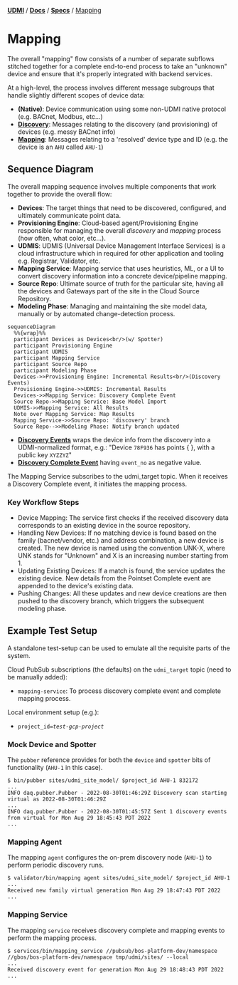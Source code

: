 [**UDMI**](../../) / [**Docs**](../) / [**Specs**](./) / [Mapping](#)

# Mapping

The overall "mapping" flow consists of a number of separate subflows stitched together for a complete
end-to-end process to take an "unknown" device and ensure that it's properly integrated with backend services.

At a high-level, the process involves different message subgroups that handle slightly different
scopes of device data:
* **(Native)**: Device communication using some non-UDMI native protocol (e.g. BACnet, Modbus, etc...)
* **[Discovery](discovery.md)**: Messages relating to the discovery (and provisioning) of devices (e.g. messy BACnet info)
* **[Mapping](mapping.md)**: Messages relating to a 'resolved' device type and ID (e.g. the device is an `AHU` called `AHU-1`)

## Sequence Diagram

The overall mapping sequence involves multiple components that work together to provide the overall flow:
* **Devices**: The target things that need to be discovered, configured, and ultimately communicate point data.
* **Provisioning Engine**: Cloud-based agent/Provisioning Engine responsible for managing the overall _discovery_ and _mapping_ process (how often, what color, etc...).
* **UDMIS**: UDMIS (Universal Device Management Interface Services) is a cloud infrastructure which in required for other application and tooling e.g. Registrar, Validator, etc.
* **Mapping Service**: Mapping service that uses heuristics, ML, or a UI to convert discovery information into a concrete device/pipeline mapping.
* **Source Repo**: Ultimate source of truth for the particular site, having all the devices and Gateways part of the site in the Cloud Source Repository.
* **Modeling Phase**: Managing and maintaining the site model data, manually or by automated change-detection process.


```mermaid
sequenceDiagram
  %%{wrap}%%
  participant Devices as Devices<br/>(w/ Spotter)
  participant Provisioning Engine
  participant UDMIS
  participant Mapping Service
  participant Source Repo 
  participant Modeling Phase
  Devices->>Provisioning Engine: Incremental Results<br/>(Discovery Events)
  Provisioning Engine->>UDMIS: Incremental Results
  Devices->>Mapping Service: Discovery Complete Event
  Source Repo->>Mapping Service: Base Model Import
  UDMIS->>Mapping Service: All Results
  Note over Mapping Service: Map Results
  Mapping Service->>Source Repo: 'discovery' branch
  Source Repo-->>Modeling Phase: Notify branch updated
```


* **[Discovery Events](../../tests/schemas/events_discovery/enumeration.json)** wraps the device info from the discovery
  into a UDMI-normalized format, e.g.:
  "Device `78F936` has points { }, with a public key `XYZZYZ`"
* **[Discovery Complete Event](../../validator/sequences/scan_single_future/events_discovery.json)** having `event_no` as negative value.


The Mapping Service subscribes to the udmi_target topic. When it receives a Discovery Complete event, it initiates the mapping process.

### Key Workflow Steps
* Device Mapping: The service first checks if the received discovery data corresponds to an existing device in the source repository.
* Handling New Devices: If no matching device is found based on the family (bacnet/vendor, etc.) and address combination, a new device is created. The new device is named using the convention UNK-X, where UNK stands for "Unknown" and X is an increasing number starting from 1.
* Updating Existing Devices: If a match is found, the service updates the existing device. New details from the Pointset Complete event are appended to the device's existing data.
* Pushing Changes: All these updates and new device creations are then pushed to the discovery branch, which triggers the subsequent modeling phase.

## Example Test Setup

A standalone test-setup can be used to emulate all the requisite parts of the system.

Cloud PubSub subscriptions (the defaults) on the `udmi_target` topic (need to be manually added):
* `mapping-service`: To process discovery complete event and complete mapping process.

Local environment setup (e.g.):
* <code>project_id=<i>test-gcp-project</i></code>

### Mock Device and Spotter

The `pubber` reference provides for both the `device` and `spotter` bits of functionality (`AHU-1` in this case).

```
$ bin/pubber sites/udmi_site_model/ $project_id AHU-1 832172
...
INFO daq.pubber.Pubber - 2022-08-30T01:46:29Z Discovery scan starting virtual as 2022-08-30T01:46:29Z
...
INFO daq.pubber.Pubber - 2022-08-30T01:45:57Z Sent 1 discovery events from virtual for Mon Aug 29 18:45:43 PDT 2022
...
```

### Mapping Agent

The mapping `agent` configures the on-prem discovery node (`AHU-1`) to perform periodic discovery runs.

```
$ validator/bin/mapping agent sites/udmi_site_model/ $project_id AHU-1
...
Received new family virtual generation Mon Aug 29 18:47:43 PDT 2022
...
```

### Mapping Service

The mapping `service` receives discovery complete and mapping events to perform the mapping process.

```
$ services/bin/mapping_service //pubsub/bos-platform-dev/namespace //gbos/bos-platform-dev/namespace tmp/udmi/sites/ --local
...
Received discovery event for generation Mon Aug 29 18:48:43 PDT 2022
...
```
